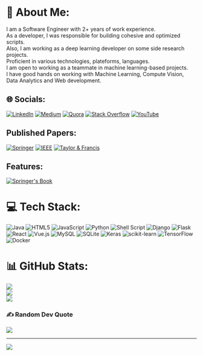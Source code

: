 # 💫 About Me:
I am a Software Engineer with 2+ years of work experience.<br>As a developer, I was responsible for building cohesive and optimized scripts. <br>Also, I am working as a deep learning developer on some side research projects.<br>Proficient in various technologies, plateforms, languages.<br>I am open to working as a teammate in machine learning-based projects.<br>I have good hands on working with Machine Learning, Compute Vision, Data Analytics and Web development.


## 🌐 Socials:
[![LinkedIn](https://img.shields.io/badge/LinkedIn-%230077B5.svg?logo=linkedin&logoColor=white)](https://linkedin.com/in/hasit-parmar-59a4931b9) [![Medium](https://img.shields.io/badge/Medium-12100E?logo=medium&logoColor=white)](https://medium.com/@hasitparmar007) [![Quora](https://img.shields.io/badge/Quora-%23B92B27.svg?logo=Quora&logoColor=white)](https://quora.com/profile/Hasit-Parmar) [![Stack Overflow](https://img.shields.io/badge/-Stackoverflow-FE7A16?logo=stack-overflow&logoColor=white)](https://stackoverflow.com/users/16890879) [![YouTube](https://img.shields.io/badge/YouTube-%23FF0000.svg?logo=YouTube&logoColor=white)](https://youtube.com/UCA7joRgzoIYXd1aOE-VfFiw) 

## Published Papers:
[![Springer](https://img.shields.io/static/v1?message=Springer&color=grey&style=for-the-badge&logo=springer&label=)](https://link.springer.com/chapter/10.1007/978-3-031-24094-2_17) [![IEEE](https://img.shields.io/static/v1?message=IEEE&color=grey&style=for-the-badge&logo=ieee&label=)](https://www.techrxiv.org/articles/preprint/A_DEEP_LEARNING_MODEL_FOR_ATMOSPHERIC_CORRECTION_OF_SATELLITE_IMAGES/21787166/1) [![Taylor & Francis](https://img.shields.io/static/v1?message=Taylor%20%26%20Francis&color=grey&style=for-the-badge&logo=Taylor%20%26%20Francis&label=)](https://www.tandfonline.com/doi/abs/10.1080/01431161.2023.2282407#:~:text=This%20paper%20proposes%20a%20deep,our%20analysis%20and%20its%20validation.)

## Features:
[![Springer's Book](https://img.shields.io/static/v1?message=Springer%27s%20Book&color=darkblue&style=for-the-badge&logo=Springer%27s%20Book&label=)](https://link.springer.com/book/10.1007/978-981-99-0577-5)

# 💻 Tech Stack:
![Java](https://img.shields.io/badge/java-%23ED8B00.svg?style=for-the-badge&logo=java&logoColor=white) ![HTML5](https://img.shields.io/badge/html5-%23E34F26.svg?style=for-the-badge&logo=html5&logoColor=white) ![JavaScript](https://img.shields.io/badge/javascript-%23323330.svg?style=for-the-badge&logo=javascript&logoColor=%23F7DF1E) ![Python](https://img.shields.io/badge/python-3670A0?style=for-the-badge&logo=python&logoColor=ffdd54) ![Shell Script](https://img.shields.io/badge/shell_script-%23121011.svg?style=for-the-badge&logo=gnu-bash&logoColor=white) ![Django](https://img.shields.io/badge/django-%23092E20.svg?style=for-the-badge&logo=django&logoColor=white) ![Flask](https://img.shields.io/badge/flask-%23000.svg?style=for-the-badge&logo=flask&logoColor=white) ![React](https://img.shields.io/badge/react-%2320232a.svg?style=for-the-badge&logo=react&logoColor=%2361DAFB) ![Vue.js](https://img.shields.io/badge/vuejs-%2335495e.svg?style=for-the-badge&logo=vuedotjs&logoColor=%234FC08D) ![MySQL](https://img.shields.io/badge/mysql-%2300f.svg?style=for-the-badge&logo=mysql&logoColor=white) ![SQLite](https://img.shields.io/badge/sqlite-%2307405e.svg?style=for-the-badge&logo=sqlite&logoColor=white) ![Keras](https://img.shields.io/badge/Keras-%23D00000.svg?style=for-the-badge&logo=Keras&logoColor=white) ![scikit-learn](https://img.shields.io/badge/scikit--learn-%23F7931E.svg?style=for-the-badge&logo=scikit-learn&logoColor=white) ![TensorFlow](https://img.shields.io/badge/TensorFlow-%23FF6F00.svg?style=for-the-badge&logo=TensorFlow&logoColor=white) ![Docker](https://img.shields.io/badge/docker-%230db7ed.svg?style=for-the-badge&logo=docker&logoColor=white)
# 📊 GitHub Stats:
![](https://github-readme-stats.vercel.app/api?username=hasit73&theme=blueberry&hide_border=false&include_all_commits=true&count_private=false)<br/>
![](https://github-readme-streak-stats.herokuapp.com/?user=hasit73&theme=blueberry&hide_border=false)<br/>
![](https://github-readme-stats.vercel.app/api/top-langs/?username=hasit73&theme=blueberry&hide_border=false&include_all_commits=true&count_private=false&layout=compact)

### ✍️ Random Dev Quote
![](https://quotes-github-readme.vercel.app/api?type=horizontal&theme=tokyonight)

---
[![](https://visitcount.itsvg.in/api?id=hasit73&icon=5&color=1)](https://visitcount.itsvg.in)
